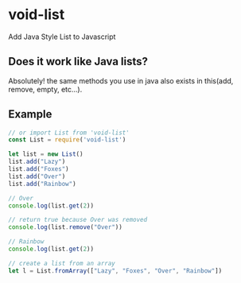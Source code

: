 # void-list
Add Java Style List to Javascript
## Does it work like Java lists?
Absolutely! the same methods you use in java also exists in this(add, remove, empty, etc...).
## Example
```js
// or import List from 'void-list'
const List = require('void-list')

let list = new List()
list.add("Lazy")
list.add("Foxes")
list.add("Over")
list.add("Rainbow")

// Over
console.log(list.get(2))

// return true because Over was removed
console.log(list.remove("Over"))

// Rainbow
console.log(list.get(2))

// create a list from an array
let l = List.fromArray(["Lazy", "Foxes", "Over", "Rainbow"])
```